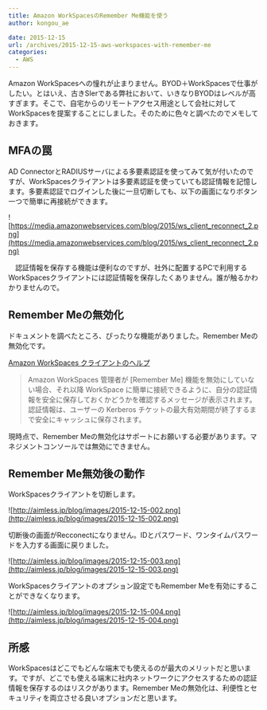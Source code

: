 ```yaml
---
title: Amazon WorkSpacesのRemember Me機能を使う
author: kongou_ae
date: 2015-12-15
url: /archives/2015-12-15-aws-workspaces-with-remember-me
categories:
  - AWS
---
```


Amazon WorkSpacesへの憧れが止まりません。BYOD＋WorkSpacesで仕事がしたい。とはいえ、古きSIerである弊社において、いきなりBYODはレベルが高すぎます。そこで、自宅からのリモートアクセス用途として会社に対してWorkSpacesを提案することにしました。そのために色々と調べたのでメモしておきます。

## MFAの罠

AD ConnectorとRADIUSサーバによる多要素認証を使ってみて気が付いたのですが、WorkSpacesクライアントは多要素認証を使っていても認証情報を記憶します。多要素認証でログインした後に一旦切断しても、以下の画面になりボタン一つで簡単に再接続ができます。

![https://media.amazonwebservices.com/blog/2015/ws_client_reconnect_2.png](https://media.amazonwebservices.com/blog/2015/ws_client_reconnect_2.png)

　認証情報を保存する機能は便利なのですが、社外に配置するPCで利用するWorkSpacesクライアントには認証情報を保存したくありません。誰が触るかわかりませんので。

## Remember Meの無効化

ドキュメントを調べたところ、ぴったりな機能がありました。Remember Meの無効化です。


[Amazon WorkSpaces クライアントのヘルプ](http://docs.aws.amazon.com/ja_jp/workspaces/latest/adminguide/osx_client_help.htm)


> Amazon WorkSpaces 管理者が [Remember Me] 機能を無効にしていない場合、それ以降 WorkSpace に簡単に接続できるように、自分の認証情報を安全に保存しておくかどうかを確認するメッセージが表示されます。認証情報は、ユーザーの Kerberos チケットの最大有効期間が終了するまで安全にキャッシュに保存されます。

現時点で、Remember Meの無効化はサポートにお願いする必要があります。マネジメントコンソールでは無効にできません。

## Remember Me無効後の動作

WorkSpacesクライアントを切断します。

![http://aimless.jp/blog/images/2015-12-15-002.png](http://aimless.jp/blog/images/2015-12-15-002.png)

切断後の画面がRecconectになりません。IDとパスワード、ワンタイムパスワードを入力する画面に戻りました。

![http://aimless.jp/blog/images/2015-12-15-003.png](http://aimless.jp/blog/images/2015-12-15-003.png)

WorkSpacesクライアントのオプション設定でもRemember Meを有効にすることができなくなります。

![http://aimless.jp/blog/images/2015-12-15-004.png](http://aimless.jp/blog/images/2015-12-15-004.png)

## 所感

WorkSpacesはどこでもどんな端末でも使えるのが最大のメリットだと思います。ですが、どこでも使える端末に社内ネットワークにアクセスするための認証情報を保存するのはリスクがあります。Remember Meの無効化は、利便性とセキュリティを両立させる良いオプションだと思います。
